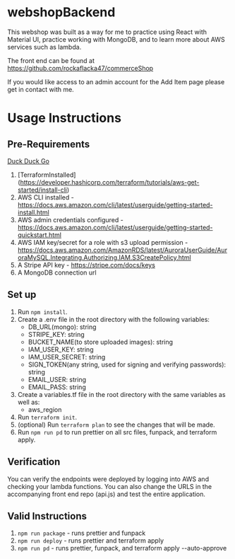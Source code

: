 # webshopBackend

This webshop was built as a way for me to practice using React with Material UI, practice working with MongoDB, and to learn more about AWS services such as lambda.

The front end can be found at https://github.com/rockaflacka47/commerceShop

If you would like access to an admin account for the Add Item page please get in contact with me.

# Usage Instructions

## Pre-Requirements
[Duck Duck Go](https://duckduckgo.com)
1. [TerraformInstalled] (https://developer.hashicorp.com/terraform/tutorials/aws-get-started/install-cli)
2. AWS CLI installed - https://docs.aws.amazon.com/cli/latest/userguide/getting-started-install.html
3. AWS admin credentials configured - https://docs.aws.amazon.com/cli/latest/userguide/getting-started-quickstart.html
4. AWS IAM key/secret for a role with s3 upload permission - https://docs.aws.amazon.com/AmazonRDS/latest/AuroraUserGuide/AuroraMySQL.Integrating.Authorizing.IAM.S3CreatePolicy.html
5. A Stripe API key - https://stripe.com/docs/keys
6. A MongoDB connection url
## Set up

1. Run `npm install`.
2. Create a .env file in the root directory with the following variables:
   - DB_URL(mongo): string
   - STRIPE_KEY: string
   - BUCKET_NAME(to store uploaded images): string
   - IAM_USER_KEY: string
   - IAM_USER_SECRET: string
   - SIGN_TOKEN(any string, used for signing and verifying passwords): string
   - EMAIL_USER: string
   - EMAIL_PASS: string
3. Create a variables.tf file in the root directory with the same variables as well as:
   - aws_region
4. Run `terraform init`.
5. (optional) Run `terraform plan` to see the changes that will be made.
6. Run `npm run pd` to run prettier on all src files, funpack, and terraform apply.

## Verification

You can verify the endpoints were deployed by logging into AWS and checking your lambda functions. You can also change the URLS in the accompanying front end repo (api.js) and test the entire application.

## Valid Instructions

1. `npm run package` - runs prettier and funpack
2. `npm run deploy` - runs prettier and terraform apply
3. `npm run pd` - runs prettier, funpack, and terraform apply --auto-approve
